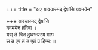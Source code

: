 +++
title = "०२ यावयास्मद् द्वेषांसि यवमयेन"

+++
यावयास्मद् द्वेषांसि  
यवमयेन हविषा ।  
यस् ते त्रित दुष्वप्न्यस्य भागः  
स त एष तं त एतं प्र हिण्मः ॥